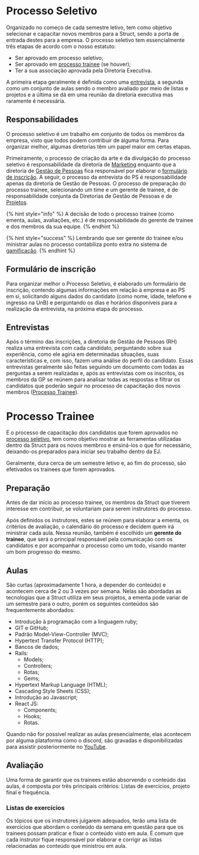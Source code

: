 # Processo Seletivo

Organizado no começo de cada semestre letivo, tem como objetivo selecionar e capacitar novos membros para a Struct, sendo a porta de entrada destes para a empresa. O processo seletivo tem essencialmente três etapas de acordo com o nosso estatuto:
- Ser aprovado em processo seletivo;
- Ser aprovado em [processo trainee](#processo-trainee) (se houver);
- Ter a sua associação aprovada pela Diretoria Executiva.

A primeira etapa geralmente é definida como uma [entrevista](#entrevistas), a segunda como um conjunto de aulas sendo o membro avaliado por meio de listas e projetos e a última se dá em uma reunião da diretoria executiva mas raramente é necessária.

## Responsabilidades

O processo seletivo é um trabalho em conjunto de todos os membros da empresa, visto que todos podem contribuir de alguma forma. Para organizar melhor, algumas diretorias têm um papel maior em certas etapas.

Primeiramente, o processo de criação da arte e da divulgação do processo seletivo é responsabilidade da diretoria de [Marketing](./marketing.md) enquanto que a diretoria de [Gestão de Pessoas](./recursos-humanos.md) fica responsável por elaborar o [formulário de inscrição](#formulario-de-inscricao). A seguir, o processo da entrevista do PS é responsabilidade apenas da diretoria de Gestão de Pessoas. O processo de preparação do processo trainee, selecionando um time e um gerente de trainee, é de responsabilidade conjunta da Diretorias de Gestão de Pessoas e de [Projetos](./projetos.md).

{% hint style="info" %}
A decisão de todo o processo trainee (como ementa, aulas, avaliações, etc.) é de responsabilidade do gerente de trainee e dos membros da sua equipe.
{% endhint %}

{% hint style="success" %}
Lembrando que ser gerente do trainee e/ou ministrar aulas no processo contabiliza ponto extra no sistema de [gamificação](../execucao/gamificacao/gamificacao.md).
{% endhint %}

## Formulário de inscrição

Para organizar melhor o Processo Seletivo, é elaborado um formulário de inscrição, contendo algumas informações em relação à empresa e ao PS em si, solicitando alguns dados do cantidato (como nome, idade, telefone e ingresso na UnB) e perguntando os dias e horários disponíveis para a realização da entrevista, na próxima etapa do processo.

## Entrevistas

Após o término das inscrições, a diretoria de Gestão de Pessoas (RH) realiza uma entrevista com cada candidato, perguntando sobre sua experiência, como ele agiria em determinadas situações, suas características e, com isso, fazem uma análise do perfil do candidato. Essas entrevistas geralmente são feitas seguindo um documento com todas as perguntas a serem realizadas e, após as entrevistas com os inscritos, os membros da GP se reúnem para analisar todas as respostas e filtrar os candidatos que poderão seguir no processo de capacitação dos novos membros ([Processo Trainee](#processo-trainee)).


# Processo Trainee

É o processo de capacitação dos candidatos que forem aprovados no [processo seletivo](#processo-seletivo), tem como objetivo mostrar as ferramentas utilizadas dentro da Struct para os novos membros e ensiná-los o que for necessário, deixando-os preparados para iniciar seu trabalho dentro da EJ.

Geralmente, dura cerca de um semestre letivo e, ao fim do processo, são efetivados os trainees que forem aprovados.

## Preparação

Antes de dar início ao processo trainee, os membros da Struct que tiverem interesse em contribuir, se voluntariam para serem instrutores do processo.

Após definidos os instrutores, estes se reúnem para elaborar a ementa, os critérios de avaliação, o calendário do processo e decidem quem irá ministrar cada aula. Nessa reunião, também é escolhido um **gerente do trainee**, que será o principal responsável pela comunicação com os candidatos e por acompanhar o processo como um todo, visando manter um bom progresso do mesmo.


## Aulas

São curtas (aproximadamente 1 hora, a depender do conteúdo) e acontecem cerca de 2 ou 3 vezes por semana. Nelas são abordadas as tecnologias que a Struct utiliza em seus projetos, a ementa pode variar de um semestre para o outro, porém os seguintes conteúdos são frequentemente abordados:

- Introdução à programação com a linguagem ruby;
- GIT e GitHub;
- Padrão Model-View-Controller (MVC);
- Hypertext Transfer Protocol (HTTP);
- Bancos de dados;
- Rails:
    - Models;
    - Controllers;
    - Rotas;
    - Gems;
- Hypertext Markup Language (HTML);
- Cascading Style Sheets (CSS);
- Introdução ao Javascript;
- React JS:
    - Components;
    - Hooks;
    - Rotas.

Quando não for possível realizar as aulas presencialmente, elas acontecem por alguma plataforma como o discord, são gravadas e disponibilizadas para assistir posteriormente no [YouTube](https://www.youtube.com/channel/UCB-hKGoJ9FdtE0zyLwMomtw).

## Avaliação

Uma forma de garantir que os trainees estão absorvendo o conteúdo das aulas, é composta por três principais critérios: Listas de exercícios, projeto final e frequência. 

### Listas de exercícios

Os tópicos que os instrutores julgarem adequados, terão uma lista de exercícios que abordam o conteúdo da semana em questão para que os trainees possam praticar e fixar o conteúdo visto em aula. É comum que cada instrutor fique responsável por elaborar e corrigir as listas relacionadas ao conteúdo que ministrou em aula.
